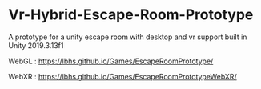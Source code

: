 # Vr-Hybrid-Escape-Room-Prototype
A prototype for a unity escape room with desktop and vr support built in Unity 2019.3.13f1

WebGL : https://lbhs.github.io/Games/EscapeRoomPrototype/

WebXR : https://lbhs.github.io/Games/EscapeRoomPrototypeWebXR/
